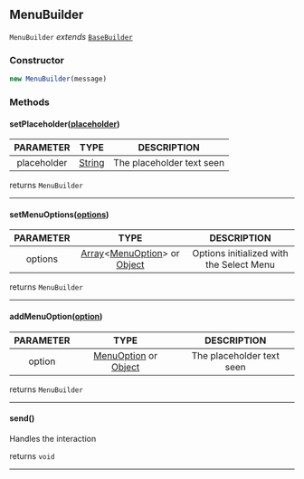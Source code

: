 
[String]: https://developer.mozilla.org/en-US/docs/Web/JavaScript/Reference/Global_Objects/String

[Object]: https://developer.mozilla.org/en-US/docs/Web/JavaScript/Reference/Global_Objects/Object

[Array]: https://developer.mozilla.org/en-US/docs/Web/JavaScript/Reference/Global_Objects/Array

[EmbedBuilder]: https://discord.js.org/docs/#/docs/discord.js/main/class/EmbedBuilder

[MenuOption]: ./MenuOption.md

[BaseBuilder]: ./BaseBuilder.md

## MenuBuilder

`MenuBuilder` *extends* [`BaseBuilder`][BaseBuilder]

### Constructor
```js
new MenuBuilder(message)
```

### Methods

#### setPlaceholder([placeholder]())

| PARAMETER | TYPE | DESCRIPTION |
|:-:|:-:|:-:|
| placeholder | [String] | The placeholder text seen |

returns `MenuBuilder`

---
#### setMenuOptions([options]())

| PARAMETER | TYPE | DESCRIPTION |
|:-:|:-:|:-:|
| options | [Array]<[MenuOption]> or [Object] | Options initialized with the Select Menu |

returns `MenuBuilder`

---
#### addMenuOption([option]())

| PARAMETER | TYPE | DESCRIPTION |
|:-:|:-:|:-:|
| option | [MenuOption] or [Object] | The placeholder text seen |

returns `MenuBuilder`

---
#### send()
Handles the interaction

returns `void`

---